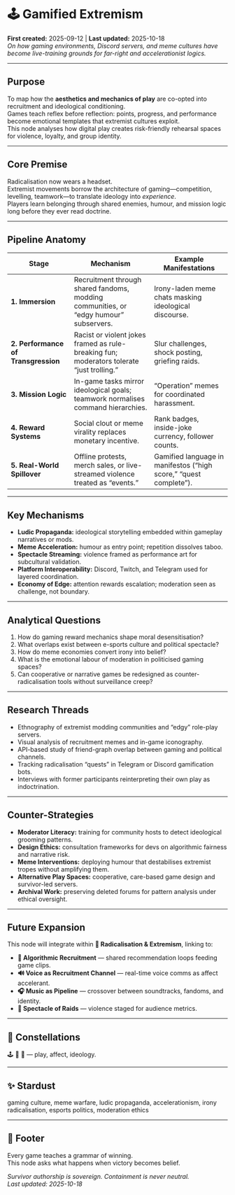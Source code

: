 # 🕹️ Gamified Extremism  
**First created:** 2025-09-12  |  **Last updated:** 2025-10-18  
*On how gaming environments, Discord servers, and meme cultures have become live-training grounds for far-right and accelerationist logics.*

---

## Purpose
To map how the **aesthetics and mechanics of play** are co-opted into recruitment and ideological conditioning.  
Games teach reflex before reflection: points, progress, and performance become emotional templates that extremist cultures exploit.  
This node analyses how digital play creates risk-friendly rehearsal spaces for violence, loyalty, and group identity.

---

## Core Premise
Radicalisation now wears a headset.  
Extremist movements borrow the architecture of gaming—competition, levelling, teamwork—to translate ideology into *experience*.  
Players learn belonging through shared enemies, humour, and mission logic long before they ever read doctrine.

---

## Pipeline Anatomy
| Stage | Mechanism | Example Manifestations |
|--------|------------|------------------------|
| **1. Immersion** | Recruitment through shared fandoms, modding communities, or “edgy humour” subservers. | Irony-laden meme chats masking ideological discourse. |
| **2. Performance of Transgression** | Racist or violent jokes framed as rule-breaking fun; moderators tolerate “just trolling.” | Slur challenges, shock posting, griefing raids. |
| **3. Mission Logic** | In-game tasks mirror ideological goals; teamwork normalises command hierarchies. | “Operation” memes for coordinated harassment. |
| **4. Reward Systems** | Social clout or meme virality replaces monetary incentive. | Rank badges, inside-joke currency, follower counts. |
| **5. Real-World Spillover** | Offline protests, merch sales, or live-streamed violence treated as “events.” | Gamified language in manifestos (“high score,” “quest complete”). |

---

## Key Mechanisms
- **Ludic Propaganda:** ideological storytelling embedded within gameplay narratives or mods.  
- **Meme Acceleration:** humour as entry point; repetition dissolves taboo.  
- **Spectacle Streaming:** violence framed as performance art for subcultural validation.  
- **Platform Interoperability:** Discord, Twitch, and Telegram used for layered coordination.  
- **Economy of Edge:** attention rewards escalation; moderation seen as challenge, not boundary.  

---

## Analytical Questions
1. How do gaming reward mechanics shape moral desensitisation?  
2. What overlaps exist between e-sports culture and political spectacle?  
3. How do meme economies convert irony into belief?  
4. What is the emotional labour of moderation in politicised gaming spaces?  
5. Can cooperative or narrative games be redesigned as counter-radicalisation tools without surveillance creep?  

---

## Research Threads
- Ethnography of extremist modding communities and “edgy” role-play servers.  
- Visual analysis of recruitment memes and in-game iconography.  
- API-based study of friend-graph overlap between gaming and political channels.  
- Tracking radicalisation “quests” in Telegram or Discord gamification bots.  
- Interviews with former participants reinterpreting their own play as indoctrination.  

---

## Counter-Strategies
- **Moderator Literacy:** training for community hosts to detect ideological grooming patterns.  
- **Design Ethics:** consultation frameworks for devs on algorithmic fairness and narrative risk.  
- **Meme Interventions:** deploying humour that destabilises extremist tropes without amplifying them.  
- **Alternative Play Spaces:** cooperative, care-based game design and survivor-led servers.  
- **Archival Work:** preserving deleted forums for pattern analysis under ethical oversight.  

---

## Future Expansion
This node will integrate within **🪬 Radicalisation & Extremism**, linking to:  
- **📱 Algorithmic Recruitment** — shared recommendation loops feeding game clips.  
- **🔊 Voice as Recruitment Channel** — real-time voice comms as affect accelerant.  
- **🎧 Music as Pipeline** — crossover between soundtracks, fandoms, and identity.  
- **🧨 Spectacle of Raids** — violence staged for audience metrics.  

---

## 🌌 Constellations
🕹️ 🪬 🧠 — play, affect, ideology.

---

## ✨ Stardust
gaming culture, meme warfare, ludic propaganda, accelerationism, irony radicalisation, esports politics, moderation ethics

---

## 🏮 Footer
Every game teaches a grammar of winning.  
This node asks what happens when victory becomes belief.

*Survivor authorship is sovereign. Containment is never neutral.*  
_Last updated: 2025-10-18_
